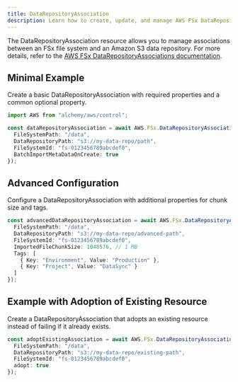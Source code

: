 ```yaml
---
title: DataRepositoryAssociation
description: Learn how to create, update, and manage AWS FSx DataRepositoryAssociations using Alchemy Cloud Control.
---
```



The DataRepositoryAssociation resource allows you to manage associations between an FSx file system and an Amazon S3 data repository. For more details, refer to the [AWS FSx DataRepositoryAssociations documentation](https://docs.aws.amazon.com/fsx/latest/userguide/).

## Minimal Example

Create a basic DataRepositoryAssociation with required properties and a common optional property.

```ts
import AWS from "alchemy/aws/control";

const dataRepositoryAssociation = await AWS.FSx.DataRepositoryAssociation("basicAssociation", {
  FileSystemPath: "/data",
  DataRepositoryPath: "s3://my-data-repo/path",
  FileSystemId: "fs-0123456789abcdef0",
  BatchImportMetaDataOnCreate: true
});
```

## Advanced Configuration

Configure a DataRepositoryAssociation with additional properties for chunk size and tags.

```ts
const advancedDataRepositoryAssociation = await AWS.FSx.DataRepositoryAssociation("advancedAssociation", {
  FileSystemPath: "/data",
  DataRepositoryPath: "s3://my-data-repo/advanced-path",
  FileSystemId: "fs-0123456789abcdef0",
  ImportedFileChunkSize: 1048576, // 1 MB
  Tags: [
    { Key: "Environment", Value: "Production" },
    { Key: "Project", Value: "DataSync" }
  ]
});
```

## Example with Adoption of Existing Resource

Create a DataRepositoryAssociation that adopts an existing resource instead of failing if it already exists.

```ts
const adoptExistingAssociation = await AWS.FSx.DataRepositoryAssociation("existingAssociation", {
  FileSystemPath: "/data",
  DataRepositoryPath: "s3://my-data-repo/existing-path",
  FileSystemId: "fs-0123456789abcdef0",
  adopt: true
});
```
